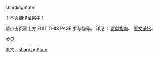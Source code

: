  shardingState

 ！本页翻译征集中！

请点击页面上方 EDIT THIS PAGE 参与翻译。
详见：
[贡献指南]( https://github.com/JinMuInfo/MongoDB-Manual-zh/blob/master/CONTRIBUTING.md )、
[原文链接](  https://docs.mongodb.com/manual/reference/command/shardingState/  )。

 参见

原文 - [shardingState]( https://docs.mongodb.com/manual/reference/command/shardingState/ )

